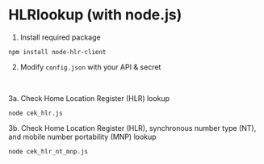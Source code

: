 # HLRlookup (with node.js)
1. Install required package
```
npm install node-hlr-client
```

2. Modify ```config.json``` with your API & secret
<br>

3a. Check Home Location Register (HLR) lookup
```
node cek_hlr.js
```

  3b. Check Home Location Register (HLR), synchronous number type (NT), and mobile number portability (MNP) lookup
```
node cek_hlr_nt_mnp.js
```
